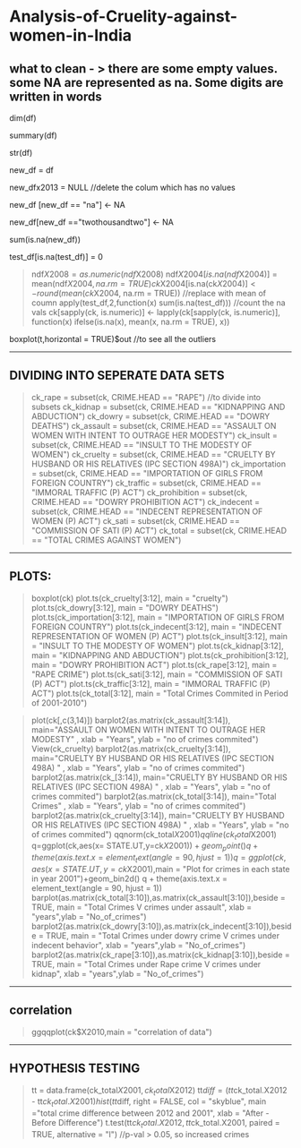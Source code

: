 # Analysis-of-Cruelity-against-women-in-India


## what to clean - > there are some empty values. some NA are represented as na. Some digits are written in words



dim(df)

summary(df)

str(df)

new_df = df

new_dfx2013 = NULL 	//delete the colum which has no values

new_df [new_df == "na"] <- NA

new_df[new_df =="twothousandtwo"] <- NA

sum(is.na(new_df))


test_df[is.na(test_df)] = 0

> ndf$X2008 = as.numeric(ndf$X2008)
> ndf$X2004[is.na(ndf$X2004)] = mean(ndf$X2004, na.rm =TRUE)
ck$X2004[is.na(ck$X2004)] <- round(mean(ck$X2004, na.rm = TRUE)) //replace with mean of coumn
apply(test_df,2,function(x) sum(is.na(test_df))) //count the na vals
> ck[sapply(ck, is.numeric)] <- lapply(ck[sapply(ck, is.numeric)], function(x) ifelse(is.na(x), mean(x, na.rm = TRUE), x))

boxplot(t,horizontal = TRUE)$out //to see all the outliers



____________________________________________________________________________________________________________________________________________________________________________________________


## DIVIDING INTO SEPERATE DATA SETS

> ck_rape = subset(ck, CRIME.HEAD == "RAPE") //to divide into subsets
> ck_kidnap = subset(ck, CRIME.HEAD == "KIDNAPPING AND ABDUCTION")
> ck_dowry = subset(ck, CRIME.HEAD == "DOWRY DEATHS")
> ck_assault = subset(ck, CRIME.HEAD == "ASSAULT ON WOMEN WITH INTENT TO OUTRAGE HER MODESTY")
> ck_insult = subset(ck, CRIME.HEAD == "INSULT TO THE MODESTY OF WOMEN")
> ck_cruelty = subset(ck, CRIME.HEAD == "CRUELTY BY HUSBAND OR HIS RELATIVES (IPC SECTION 498A)")
> ck_importation = subset(ck, CRIME.HEAD == "IMPORTATION OF GIRLS FROM FOREIGN COUNTRY")
> ck_traffic = subset(ck, CRIME.HEAD == "IMMORAL TRAFFIC (P) ACT")
> ck_prohibition = subset(ck, CRIME.HEAD == "DOWRY PROHIBITION ACT")
> ck_indecent = subset(ck, CRIME.HEAD == "INDECENT REPRESENTATION OF WOMEN (P) ACT")
> ck_sati = subset(ck, CRIME.HEAD == "COMMISSION OF SATI (P) ACT")
> ck_total = subset(ck, CRIME.HEAD == "TOTAL CRIMES AGAINST WOMEN")


_________________________________________________________________________________________________________________________________________________________________________________________________

## PLOTS:

>boxplot(ck)
> plot.ts(ck_cruelty[3:12], main = "cruelty")
> plot.ts(ck_dowry[3:12], main = "DOWRY DEATHS")
> plot.ts(ck_importation[3:12], main = "IMPORTATION OF GIRLS FROM FOREIGN COUNTRY")
> plot.ts(ck_indecent[3:12], main = "INDECENT REPRESENTATION OF WOMEN (P) ACT")
> plot.ts(ck_insult[3:12], main = "INSULT TO THE MODESTY OF WOMEN")
> plot.ts(ck_kidnap[3:12], main = "KIDNAPPING AND ABDUCTION")
> plot.ts(ck_prohibition[3:12], main = "DOWRY PROHIBITION ACT")
> plot.ts(ck_rape[3:12], main = "RAPE CRIME")
> plot.ts(ck_sati[3:12], main = "COMMISSION OF SATI (P) ACT")
> plot.ts(ck_traffic[3:12], main = "IMMORAL TRAFFIC (P) ACT")
> plot.ts(ck_total[3:12], main = "Total Crimes Commited in Period of 2001-2010")


>plot(ck[,c(3,14)])
> barplot2(as.matrix(ck_assault[3:14]), main="ASSAULT ON WOMEN WITH INTENT TO OUTRAGE HER MODESTY" , xlab = "Years", ylab = "no of crimes commited")
> View(ck_cruelty)
> barplot2(as.matrix(ck_cruelty[3:14]), main="CRUELTY BY HUSBAND OR HIS RELATIVES (IPC SECTION 498A)	" , xlab = "Years", ylab = "no of crimes commited")
> barplot2(as.matrix(ck_[3:14]), main="CRUELTY BY HUSBAND OR HIS RELATIVES (IPC SECTION 498A)	" , xlab = "Years", ylab = "no of crimes commited")
> barplot2(as.matrix(ck_total[3:14]), main="Total Crimes" , xlab = "Years", ylab = "no of crimes commited")
> barplot2(as.matrix(ck_cruelty[3:14]), main="CRUELTY BY HUSBAND OR HIS RELATIVES (IPC SECTION 498A)	" , xlab = "Years", ylab = "no of crimes commited")
> qqnorm(ck_total$X2001)
> qqline(ck_total$X2001)
> q=ggplot(ck,aes(x= STATE.UT,y=ck$X2001))+geom_point()
> q + theme(axis.text.x = element_text(angle = 90, hjust = 1))
> q=ggplot(ck,aes(x= STATE.UT,y=ck$X2001),main = "Plot for crimes in each state in year 2001")+geom_bin2d()
> q + theme(axis.text.x = element_text(angle = 90, hjust = 1))
> barplot(as.matrix(ck_total[3:10]),as.matrix(ck_assault[3:10]),beside =  TRUE, main =  "Total Crimes V crimes under assault", xlab = "years",ylab = "No_of_crimes")
> barplot2(as.matrix(ck_dowry[3:10]),as.matrix(ck_indecent[3:10]),beside =  TRUE, main =  "Total Crimes under dowry crime V crimes under indecent behavior", xlab = "years",ylab = "No_of_crimes")
> barplot2(as.matrix(ck_rape[3:10]),as.matrix(ck_kidnap[3:10]),beside =  TRUE, main =  "Total Crimes under Rape crime V crimes under kidnap", xlab = "years",ylab = "No_of_crimes")


________________________________________________________________________________________________________________________________________________________________________________

## correlation

>ggqqplot(ck$X2010,main = "correlation of data")

________________________________________________________________________________________________________________________________________________________________________________________________________________

## HYPOTHESIS TESTING

> tt = data.frame(ck_total$X2001,ck_total$X2012)
> tt$diff = (tt$ck_total.X2012 - tt$ck_total.X2001)
> hist(tt$diff, right = FALSE, col = "skyblue", main ="total crime difference between 2012  and 2001", xlab = "After - Before Difference")
> t.test(tt$ck_total.X2012, tt$ck_total.X2001, paired = TRUE, alternative = "l") //p-val > 0.05, so increased crimes






